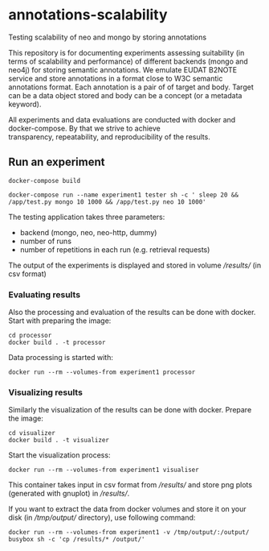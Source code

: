 # annotations-scalability
Testing scalability of neo and mongo by storing annotations

This repository is for documenting experiments assessing suitability (in terms of scalability and performance) of different backends (mongo and neo4j) for storing semantic annotations. We emulate EUDAT B2NOTE service and store annotations in a format close to W3C semantic annotations format. Each annotation is a pair of of target and body. Target can be a data object stored and body can be a concept (or a metadata keyword). 

All experiments and data evaluations are conducted with docker and docker-compose. By that we strive to achieve   
transparency, repeatability, and reproducibility of the results. 

## Run an experiment
```docker-compose build```

```
docker-compose run --name experiment1 tester sh -c ' sleep 20 && /app/test.py mongo 10 1000 && /app/test.py neo 10 1000'
```

The testing application takes three parameters:
* backend (mongo, neo, neo-http, dummy)
* number of runs
* number of repetitions in each run (e.g. retrieval requests)

The output of the experiments is displayed and stored in volume */results/* (in csv format)

### Evaluating results
Also the processing and evaluation of the results can be done with docker. Start with preparing the image:

```
cd processor
docker build . -t processor
```

Data processing is started with:

```
docker run --rm --volumes-from experiment1 processor
```

### Visualizing results
Similarly the visualization of the results can be done with docker. Prepare the image:

```
cd visualizer
docker build . -t visualizer
```

Start the visualization process:

```
docker run --rm --volumes-from experiment1 visualiser
```

This container takes input in csv format from */results/* and store png plots (generated with gnuplot) in */results/*. 

If you want to extract the data from docker volumes and store it on your disk (in */tmp/output/* directory), use following command:

```
docker run --rm --volumes-from experiment1 -v /tmp/output/:/output/ busybox sh -c 'cp /results/* /output/'
